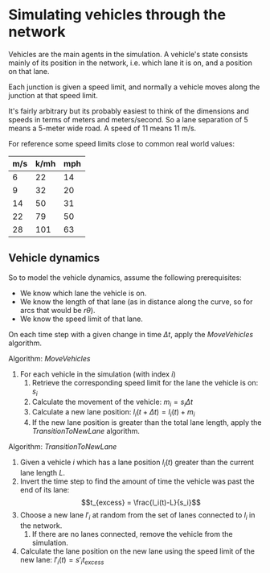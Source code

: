 # Simulating vehicles through the network

Vehicles are the main agents in the simulation. A vehicle's state
consists mainly of its position in the network, i.e. which lane
it is on, and a position on that lane.

Each junction is given a speed limit, and normally a vehicle moves
along the junction at that speed limit.

It's fairly arbitrary but its probably easiest to think of the
dimensions and speeds in terms of meters and meters/second. So a lane
separation of 5 means a 5-meter wide road. A speed of 11 means 11 m/s.

For reference some speed limits close to common real world values:

| m/s | k/mh | mph |
| --- | ---- | --- |
|   6 |   22 |  14 |
|   9 |   32 |  20 |
|  14 |   50 |  31 |
|  22 |   79 |  50 |
|  28 |  101 |  63 |

## Vehicle dynamics

So to model the vehicle dynamics, assume the following prerequisites:

* We know which lane the vehicle is on.
* We know the length of that lane (as in distance along the curve, so
  for arcs that would be $r\theta$).
* We know the speed limit of that lane.

On each time step with a given change in time $\Delta t$, apply the _MoveVehicles_ algorithm.

Algorithm: _MoveVehicles_

1. For each vehicle in the simulation (with index $i$)
    1. Retrieve the corresponding speed limit for the lane the
       vehicle is on: $s_i$
    2. Calculate the movement of the vehicle: $m_i = s_i \Delta t$
    3. Calculate a new lane position: $l_i(t+\Delta t) = l_i(t) + m_i$
    4. If the new lane position is greater than the total lane length,
       apply the _TransitionToNewLane_ algorithm.

Algorithm: _TransitionToNewLane_

1. Given a vehicle $i$ which has a lane position $l_i(t)$ greater than
   the current lane length $L$.
2. Invert the time step to find the amount of time the vehicle was
   past the end of its lane:
   $$t_{excess} = \frac{l_i(t)-L}{s_i}$$
3. Choose a new lane $l'_i$ at random from the set of lanes connected
   to $l_i$ in the network.
   1. If there are no lanes connected, remove the vehicle from 
      the simulation.
5. Calculate the lane position on the new lane using the speed limit
   of the new lane: $l'_i(t) = s'_i t_{excess}$
